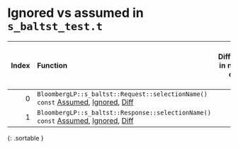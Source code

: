 # Ignored vs assumed in `s_baltst_test.t`

<script src="../sorttable.js"></script>
|   Index | Function                                                                                                                         |   Difference in number of lines |   Function size difference in bytes |   Number of lines in assumed build | Number of bytes in assumed build   |   Number of lines in ignored build | Number of bytes in ignored build   |
|--------:|:---------------------------------------------------------------------------------------------------------------------------------|--------------------------------:|------------------------------------:|-----------------------------------:|:-----------------------------------|-----------------------------------:|:-----------------------------------|
|       0 | `BloombergLP::s_baltst::Request::selectionName() const` [Assumed](0.assume.s.txt), [Ignored](0.none.s.txt), [Diff](0.diff.html)  |                               2 |                                   0 |                                 48 | 4,413,664                          |                                 48 | 4,413,312                          |
|       1 | `BloombergLP::s_baltst::Response::selectionName() const` [Assumed](1.assume.s.txt), [Ignored](1.none.s.txt), [Diff](1.diff.html) |                               2 |                                   0 |                                 48 | 4,417,232                          |                                 48 | 4,416,880                          |
{: .sortable }
